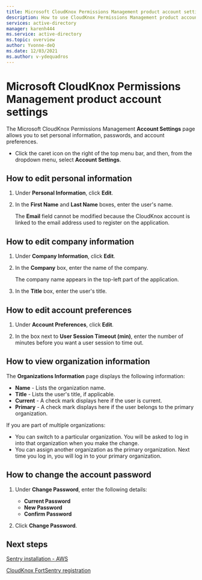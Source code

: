 ```yaml
---
title: Microsoft CloudKnox Permissions Management product account settings
description: How to use CloudKnox Permissions Management product account settings to set personal information, passwords, and account preferences.
services: active-directory
manager: karenh444
ms.service: active-directory
ms.topic: overview
author: Yvonne-deQ
ms.date: 12/03/2021
ms.author: v-ydequadros
---
```


# Microsoft CloudKnox Permissions Management product account settings

The Microsoft CloudKnox Permissions Management **Account Settings** page allows you to set personal information, passwords, and account preferences.

- Click the caret icon on the right of the top menu bar, and then, from the dropdown menu, select **Account Settings**.

## How to edit personal information

1. Under **Personal Information**, click **Edit**.

2. In the **First Name** and **Last Name** boxes, enter the user's name. 

     The **Email** field cannot be modified because the CloudKnox account is linked to the email address used to register on the application.

## How to edit company information

1. Under **Company Information**, click **Edit**.

2. In the **Company** box, enter the name of the company. 

     The company name appears in the top-left part of the application.

3. In the **Title** box, enter the user's title.

## How to edit account preferences

1. Under **Account Preferences**, click **Edit**.

2. In the box next to **User Session Timeout (min)**, enter the number of minutes before you want a user session to time out.

## How to view organization information

The **Organizations Information** page displays the following information:

- **Name** - Lists the organization name.
- **Title** - Lists the user's title, if applicable.
- **Current** - A check mark displays here if the user is current.
- **Primary** - A check mark displays here if the user belongs to the primary organization.

If you are part of multiple organizations:

- You can switch to a particular organization. You will be asked to log in into that organization when you make the change.
- You can assign another organization as the primary organization. Next time you log in, you will log in to your primary organization.

## How to change the account password

1. Under **Change Password**, enter the following details:

      - **Current Password**
      - **New Password**
      - **Confirm Password**

2. Click **Change Password**.

## Next steps

[Sentry installation - AWS](https://docs.cloudknox.io/Product%20Documentation%2098db130474114c96be4b3c4f27a0b297/Sentry%20Installation%20-%20AWS%20bef8e66cf2834aa69867b628f4b0a203.html)

[CloudKnox FortSentry registration](https://docs.cloudknox.io/Product%20Documentation%2098db130474114c96be4b3c4f27a0b297/CloudKnox%20FortSentry%20Registration%20f9f85592b2cf48aca0c0effd604a0827.html)

